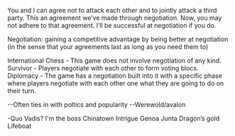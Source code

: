 ﻿You and I can agree not to attack each other and to jointly attack a third party. This an agreement we’ve made through negotiation. Now, you may not adhere to that agreement. I’ll be successful at negotiation if you do.

Negotiation: gaining a competitive advantage by being better at negotiation (in the sense that your agreements last as long as you need them to)

International Chess - This game does not involve negotiation of any kind.
Survivor - Players negotiate with each other to form voting blocs. 
Diplomacy - The game has a negotiation built into it with a specific phase where players negotiate with each other one what they are going to do on their turn.


--Often ties in with poltics and popularity
--Werewold/avalon

-Quo Vadis?
I'm the boss
Chinatown
Intrigue
Genoa
Junta
Dragon’s gold
Lifeboat
